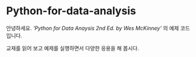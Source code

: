 # Python-for-data-analysis

안녕하세요.
*'Python for Data Anaysis 2nd Ed. by Wes McKinney'*
의 예제 코드입니다.

교재를 읽어 보고 예제를 실행하면서 다양한 응용을 해 봅시다.
